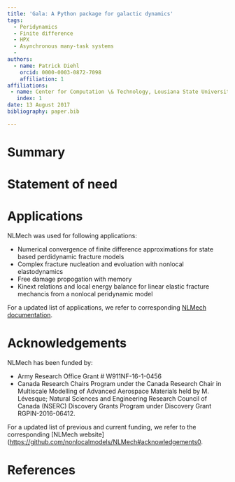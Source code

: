 ```yaml
---
title: 'Gala: A Python package for galactic dynamics'
tags:
  - Peridynamics
  - Finite difference
  - HPX
  - Asynchronous many-task systems
  - 
authors:
  - name: Patrick Diehl
    orcid: 0000-0003-0872-7098
    affiliation: 1
affiliations:
 - name: Center for Computation \& Technology, Lousiana State University 
   index: 1
date: 13 August 2017
bibliography: paper.bib

---
```


# Summary

# Statement of need

# Applications 

NLMech was used for following applications:

* Numerical convergence of finite difference approximations for state based perdidynamic fracture
models 
* Complex fracture nucleation and evoluation with nonlocal elastodynamics
* Free damage propogation with memory
* Kinext relations and local energy balance for linear elastic fracture mechancis from a
nonlocal peridynamic model

For a updated list of applications, we refer to corresponding [NLMech documentation](https://nonlocalmodels.github.io/publications/).

# Acknowledgements

NLMech has been funded by:

*  Army Research Office Grant # W911NF-16-1-0456
*  Canada Research Chairs Program under the Canada Research Chair in Multiscale Modelling of Advanced Aerospace Materials held by M. Lévesque; Natural Sciences and Engineering Research Council of Canada (NSERC) Discovery Grants Program under Discovery Grant RGPIN-2016-06412.

For a updated list of previous and current funding, we refer to the corresponding [NLMech website](https://github.com/nonlocalmodels/NLMech#acknowledgements0.


# References
